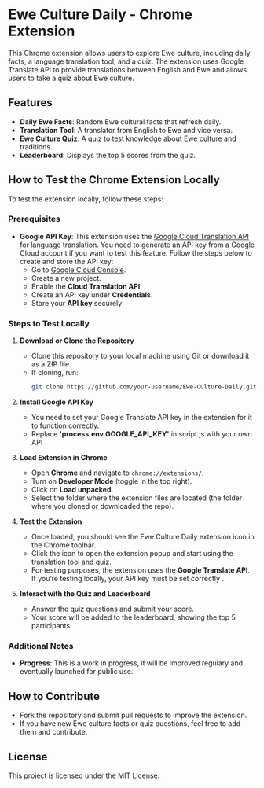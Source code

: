 # Ewe Culture Daily - Chrome Extension

This Chrome extension allows users to explore Ewe culture, including daily facts, a language translation tool, and a quiz. The extension uses Google Translate API to provide translations between English and Ewe and allows users to take a quiz about Ewe culture.

## Features
- **Daily Ewe Facts**: Random Ewe cultural facts that refresh daily.
- **Translation Tool**: A translator from English to Ewe and vice versa.
- **Ewe Culture Quiz**: A quiz to test knowledge about Ewe culture and traditions.
- **Leaderboard**: Displays the top 5 scores from the quiz.

## How to Test the Chrome Extension Locally

To test the extension locally, follow these steps:

### Prerequisites
- **Google API Key**: This extension uses the [Google Cloud Translation API](https://cloud.google.com/translate) for language translation. You need to generate an API key from a Google Cloud account if you want to test this feature. Follow the steps below to create and store the API key:
  - Go to [Google Cloud Console](https://console.cloud.google.com/).
  - Create a new project.
  - Enable the **Cloud Translation API**.
  - Create an API key under **Credentials**.
  - Store your **API key** securely

### Steps to Test Locally

1. **Download or Clone the Repository**
   - Clone this repository to your local machine using Git or download it as a ZIP file.
   - If cloning, run:
     ```bash
     git clone https://github.com/your-username/Ewe-Culture-Daily.git
     ```

2. **Install Google API Key**
   - You need to set your Google Translate API key in the extension for it to function correctly.
   -  Replace **'process.env.GOOGLE_API_KEY'** in script.js with your own API

3. **Load Extension in Chrome**
   - Open **Chrome** and navigate to `chrome://extensions/`.
   - Turn on **Developer Mode** (toggle in the top right).
   - Click on **Load unpacked**.
   - Select the folder where the extension files are located (the folder where you cloned or downloaded the repo).

4. **Test the Extension**
   - Once loaded, you should see the Ewe Culture Daily extension icon in the Chrome toolbar.
   - Click the icon to open the extension popup and start using the translation tool and quiz.
   - For testing purposes, the extension uses the **Google Translate API**. If you’re testing locally, your API key must be set correctly .

5. **Interact with the Quiz and Leaderboard**
   - Answer the quiz questions and submit your score.
   - Your score will be added to the leaderboard, showing the top 5 participants.

### Additional Notes

- **Progress**: This is a work in progress, it will be improved regulary and eventually launched for public use.

## How to Contribute
- Fork the repository and submit pull requests to improve the extension.
- If you have new Ewe culture facts or quiz questions, feel free to add them and contribute.
  
## License
This project is licensed under the MIT License.
